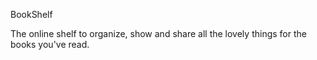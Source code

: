 BookShelf 

The online shelf to organize, show and share all the lovely things for the books you've read. 
